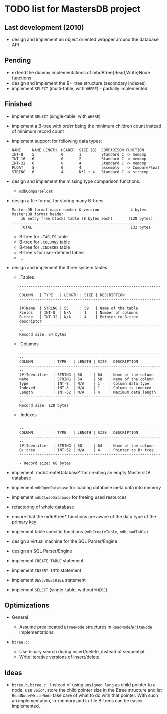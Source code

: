 # TODO list for MastersDB project

## Last development (2010)
   * design and implement an object oriented wrapper around the database API
  
## Pending
   * extend the dummy implementations of mbdBtree{Read,Write}Node functions
   * design and implement the B+-tree structure (secondary indexes)
   * implement `SELECT` (multi-table, with `WHERE`) - partially implemented

## Finished
   * implement `SELECT` (single-table, with `WHERE`)
   * implement a B-tree with _order_ being the minimum children count instead of minimum record count
   * implement support for following data types:
     ```
     NAME     NAME LENGTH  HEADER  SIZE (B)  COMPARISON FUNCTION
     INT-8    5            0       1         Standard C -> memcmp
     INT-16   6            0       2         Standard C -> memcmp
     INT-32   6            0       4         Standard C -> memcmp
     FLOAT    5            0       4         assembly   -> CompareFloat
     STRING   6            4       N*1 + 4   Standard C -> strncmp
     ```
  * design and implement the missing type comparison functions:
    - `mdbCompareFloat`

  * design a file format for storing many B-trees
    ```
    MastersDB format magic number & version              4 bytes
    MastersDB format header
        16 entry free blocks table (8 bytes each)       (128 bytes)
    --------------------------------------------------------------
        TOTAL                                            132 bytes
    ```
    - B-tree for `.TABLES` table
    - B-tree for `.COLUMNS` table
    - B-tree for `.INDEXES` table
    - B-tree's for user-defined tables
    - ...

  * design and implement the three system tables

    - .Tables
      ```
      -----------------------------------------------------------------
      COLUMN   | TYPE   | LENGTH | SIZE | DESCRIPTION
      -----------------------------------------------------------------
      (#)Name  | STRING | 55     | 59   | Name of the table
      Fields   | INT-8  | N/A    | 1    | Number of columns
      B-tree   | INT-32 | N/A    | 4    | Pointer to B-tree descriptor
      -----------------------------------------------------------------
      Record size: 64 bytes
      ```

    - .Columns
      ```
      -----------------------------------------------------------------
      COLUMN         | TYPE   | LENGTH | SIZE | DESCRIPTION
      -----------------------------------------------------------------
      (#)Identifier  | STRING | 60     | 64   | Name of the column
      Name           | STRING | 54     | 58   | Name of the column
      Type           | INT-8  | N/A    | 1    | Column data type
      Indexed        | INT-8  | N/A    | 1    | Column is indexed
      Length         | INT-32 | N/A    | 4    | Maximum data length
      -----------------------------------------------------------------
      Record size: 128 bytes
      ```

    - .Indexes
      ```
      -----------------------------------------------------------------
      COLUMN         | TYPE   | LENGTH | SIZE | DESCRIPTION
      -----------------------------------------------------------------
      (#)Identifier  | STRING | 60     | 64   | Name of the column
      B+ tree        | INT-32 | N/A    | 4    | Pointer to B+ tree
      -----------------------------------------------------------------
      - Record size: 68 bytes
      ```

  * implement `mdbCreateDatabase* for creating an empty MastersDB database  

  * implement `mdbOpenDatabase` for loading database meta data into memory

  * implement `mdbCloseDatabase` for freeing used resources

  * refactoring of whole database

  * ensure that the mdbBtree* functions are aware of the data type of the
    primary key
  
  * implement table specific functions (`mdbCreateTable`, `mdbLoadTable`)
  
  * design a virtual machine for the SQL Parser/Engine
  
  * design an SQL Parser/Engine
  
  * implement `CREATE TABLE` statement
  
  * implement `INSERT INTO` statement

  * implement `DESC/DESCRIBE` statement
  
  * implement `SELECT` (single-table, without `WHERE`)

## Optimizations

   * General
     - Assume preallocated `BtreeNode` structures in `ReadNode`/`WriteNode` implementations.
            
   * `btree.c`:
     - Use binary search during insert/delete, instead of sequential.
     - Write iterative versions of insert/delete.

## Ideas
   * `btree.h`, `btree.c`
    - Instead of using `unsigned long` as child pointer to a node, use `void*`, store the child pointer size in the Btree structure and let `ReadNode`/`WriteNode` take care of what to do with that pointer. With such an implementation, in-memory and in-file B-trees can be easier implemented.
